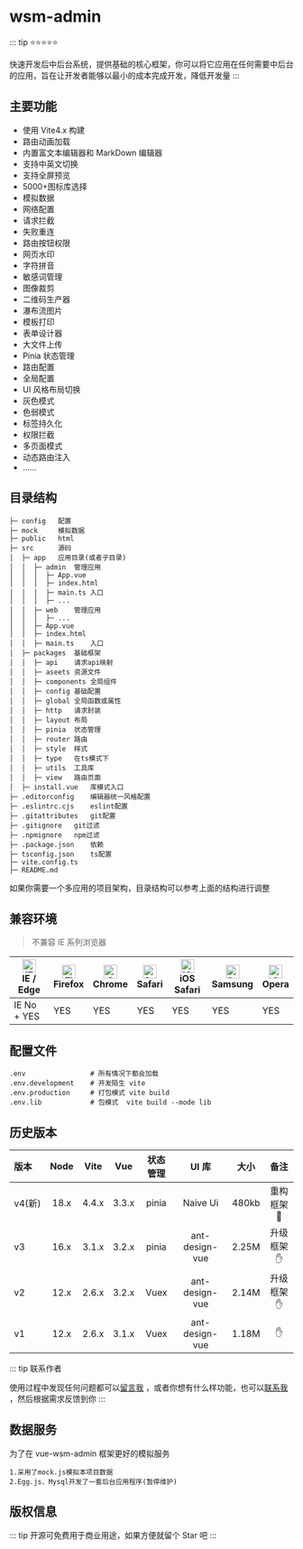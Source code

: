 # wsm-admin

::: tip ⭐⭐⭐⭐⭐

快速开发后中后台系统，提供基础的核心框架，你可以将它应用在任何需要中后台的应用，旨在让开发者能够以最小的成本完成开发，降低开发量
:::

## 主要功能

-   使用 Vite4.x 构建
-   路由动画加载
-   内置富文本编辑器和 MarkDown 编辑器
-   支持中英文切换
-   支持全屏预览
-   5000+图标库选择
-   模拟数据
-   网络配置
-   请求拦截
-   失败重连
-   路由按钮权限
-   网页水印
-   字符拼音
-   敏感词管理
-   图像裁剪
-   二维码生产器
-   瀑布流图片
-   模板打印
-   表单设计器
-   大文件上传
-   Pinia 状态管理
-   路由配置
-   全局配置
-   UI 风格布局切换
-   灰色模式
-   色弱模式
-   标签持久化
-   权限拦截
-   多页面模式
-   动态路由注入
-   ......

## 目录结构

```
├─ config   配置
├─ mock     模拟数据
├─ public   html
├─ src      源码
│  ├─ app   应用目录(或者子目录)
│  │  ├─ admin  管理应用
│  │  │  ├─ App.vue
│  │  │  ├─ index.html
│  │  │  ├─ main.ts 入口
│  │  │  ├─ ...
│  │  ├─ web    管理应用
│  │  │  ├─ ...
│  │  ├─ App.vue
│  │  ├─ index.html
│  │  ├─ main.ts    入口
│  ├─ packages  基础框架
│  │  ├─ api    请求api映射
│  │  ├─ aseets 资源文件
│  │  ├─ components 全局组件
│  │  ├─ config 基础配置
│  │  ├─ global 全局函数或属性
│  │  ├─ http   请求封装
│  │  ├─ layout 布局
│  │  ├─ pinia  状态管理
│  │  ├─ router 路由
│  │  ├─ style  样式
│  │  ├─ type   在ts模式下
│  │  ├─ utils  工具库
│  │  ├─ view   路由页面
│  ├─ install.vue   库模式入口
├─ .editorconfig    编辑器统一风格配置
├─ .eslintrc.cjs    eslint配置
├─ .gitattributes   git配置
├─ .gitignore   git过滤
├─ .npmignore   npm过滤
├─ .package.json    依赖
├─ tsconfig.json    ts配置
├─ vite.config.ts
├─ README.md
```

如果你需要一个多应用的项目架构，目录结构可以参考上面的结构进行调整

## 兼容环境

> 不兼容 IE 系列浏览器

| [<img src="https://raw.githubusercontent.com/alrra/browser-logos/master/src/edge/edge_48x48.png" alt="IE / Edge" width="24px" height="24px" />](http://godban.github.io/browsers-support-badges/)<br/>IE / Edge | [<img src="https://raw.githubusercontent.com/alrra/browser-logos/master/src/firefox/firefox_48x48.png" alt="Firefox" width="24px" height="24px" />](http://godban.github.io/browsers-support-badges/)<br/>Firefox | [<img src="https://raw.githubusercontent.com/alrra/browser-logos/master/src/chrome/chrome_48x48.png" alt="Chrome" width="24px" height="24px" />](http://godban.github.io/browsers-support-badges/)<br/>Chrome | [<img src="https://raw.githubusercontent.com/alrra/browser-logos/master/src/safari/safari_48x48.png" alt="Safari" width="24px" height="24px" />](http://godban.github.io/browsers-support-badges/)<br/>Safari | [<img src="https://raw.githubusercontent.com/alrra/browser-logos/master/src/safari-ios/safari-ios_48x48.png" alt="iOS Safari" width="24px" height="24px" />](http://godban.github.io/browsers-support-badges/)<br/>iOS Safari | [<img src="https://raw.githubusercontent.com/alrra/browser-logos/master/src/samsung-internet/samsung-internet_48x48.png" alt="Samsung" width="24px" height="24px" />](http://godban.github.io/browsers-support-badges/)<br/>Samsung | [<img src="https://raw.githubusercontent.com/alrra/browser-logos/master/src/opera/opera_48x48.png" alt="Opera" width="24px" height="24px" />](http://godban.github.io/browsers-support-badges/)<br/>Opera |
| --------------------------------------------------------------------------------------------------------------------------------------------------------------------------------------------------------------- | ----------------------------------------------------------------------------------------------------------------------------------------------------------------------------------------------------------------- | ------------------------------------------------------------------------------------------------------------------------------------------------------------------------------------------------------------- | ------------------------------------------------------------------------------------------------------------------------------------------------------------------------------------------------------------- | ----------------------------------------------------------------------------------------------------------------------------------------------------------------------------------------------------------------------------- | ----------------------------------------------------------------------------------------------------------------------------------------------------------------------------------------------------------------------------------- | --------------------------------------------------------------------------------------------------------------------------------------------------------------------------------------------------------- |
| IE No + YES                                                                                                                                                                                                     | YES                                                                                                                                                                                                               | YES                                                                                                                                                                                                           | YES                                                                                                                                                                                                           | YES                                                                                                                                                                                                                           | YES                                                                                                                                                                                                                                 | YES                                                                                                                                                                                                       |

## 配置文件

```shell
.env                # 所有情况下都会加载
.env.development    # 开发陌生 vite
.env.production     # 打包模式 vite build
.env.lib            # 包模式  vite build --mode lib
```

## 历史版本

| 版本   | Node | Vite  |  Vue  | 状态管理 |     UI 库      | 大小  |     备注      |
| :----- | :--: | :---: | :---: | :------: | :------------: | :---: | :-----------: |
| v4(新) | 18.x | 4.4.x | 3.3.x |  pinia   |    Naive Ui    | 480kb | 重构框架:100: |
| v3     | 16.x | 3.1.x | 3.2.x |  pinia   | ant-design-vue | 2.25M |  升级框架 ✋  |
| v2     | 12.x | 2.6.x | 3.2.x |   Vuex   | ant-design-vue | 2.14M |  升级框架 ✋  |
| v1     | 12.x | 2.6.x | 3.1.x |   Vuex   | ant-design-vue | 1.18M |      ✋       |

::: tip 联系作者

使用过程中发现任何问题都可以[留言我](tencent://message/?uin=470193837)
，或者你想有什么样功能，也可以[联系我](tencent://message/?uin=470193837)
，然后根据需求反馈到你
:::

## 数据服务

为了在 vue-wsm-admin 框架更好的模拟服务

```
1.采用了mock.js模拟本项目数据
2.Egg.js、Mysql开发了一套后台应用程序(暂停维护)
```

## 版权信息

::: tip
开源可免费用于商业用途，如果方便就留个 Star 吧
:::
